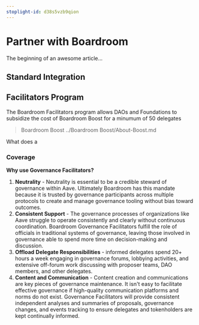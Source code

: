 ```yaml
---
stoplight-id: d38s5vzb9qion
---
```


# Partner with Boardroom

The beginning of an awesome article...

## Standard Integration


## Facilitators Program
The Boardroom Facilitators program allows DAOs and Foundations to subsidize the cost of Boardroom Boost for a minumum of 50 delegates 

> Boardroom Boost ../Boardroom Boost/About-Boost.md

What does a 

### Coverage

**Why use Governance Facilitators?**

1. **Neutrality** - Neutrality is essential to be a credible steward of governance within Aave. Ultimately Boardroom has this mandate because it is trusted by governance participants across multiple protocols to create and manage governance tooling without bias toward outcomes.
2. **Consistent Support** - The governance processes of organizations like Aave struggle to operate consistently and clearly without continuous coordination. Boardroom Governance Facilitators fulfill the role of officials in traditional systems of governance, leaving those involved in governance able to spend more time on decision-making and discussion.
3. **Offload** **Delegate Responsibilities** - informed delegates spend 20+ hours a week engaging in governance forums, lobbying activities, and extensive off-forum work discussing with proposer teams, DAO members, and other delegates.
4. **Content and Communication** - Content creation and communications are key pieces of governance maintenance. It isn't easy to facilitate effective governance if high-quality communication platforms and norms do not exist. Governance Facilitators will provide consistent independent analyses and summaries of proposals, governance changes, and events tracking to ensure delegates and tokenholders are kept continually informed.